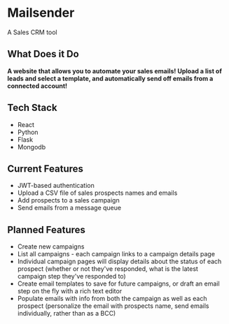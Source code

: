 # Mailsender

A Sales CRM tool

## What Does it Do

**A website that allows you to automate your sales emails! Upload a list of leads and select a template, and automatically send off emails from a connected account!**

## Tech Stack

- React
- Python
- Flask
- Mongodb

## Current Features

- JWT-based authentication
- Upload a CSV file of sales prospects names and emails
- Add prospects to a sales campaign
- Send emails from a message queue

## Planned Features

- Create new campaigns
- List all campaigns - each campaign links to a campaign details page
- Individual campaign pages will display details about the status of each prospect (whether or not they've responded, what is the latest campaign step they've responded to)
- Create email templates to save for future campaigns, or draft an email step on the fly with a rich text editor
- Populate emails with info from both the campaign as well as each prospect (personalize the email with prospects name, send emails individually, rather than as a BCC)
